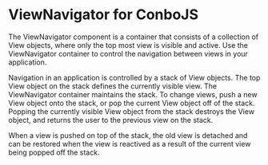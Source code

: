 ViewNavigator for ConboJS
=========================

The ViewNavigator component is a container that consists of a collection of View objects, where only the top most view is visible and active. Use the ViewNavigator container to control the navigation between views in your application.

Navigation in an application is controlled by a stack of View objects. The top View object on the stack defines the currently visible view. The ViewNavigator container maintains the stack. To change views, push a new View object onto the stack, or pop the current View object off of the stack. Popping the currently visible View object from the stack destroys the View object, and returns the user to the previous view on the stack.

When a view is pushed on top of the stack, the old view is detached and can be restored when the view is reactived as a result of the current view being popped off the stack.
